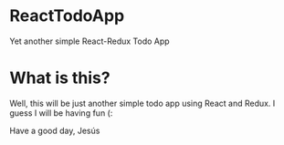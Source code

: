 # ReactTodoApp
Yet another simple React-Redux Todo App

# What is this?
Well, this will be just another simple todo app using React and Redux.
I guess I will be having fun (:

Have a good day,
Jesús
